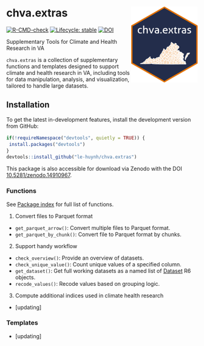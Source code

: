 
<!-- README.md is generated from README.Rmd. Please edit that file -->

# chva.extras <img src="man/figures/logo.png" width = "175" height = "200" align="right" />

<!-- badges: start -->

[![R-CMD-check](https://github.com/le-huynh/chva.extras/actions/workflows/R-CMD-check.yaml/badge.svg)](https://github.com/le-huynh/chva.extras/actions/workflows/R-CMD-check.yaml)
[![Lifecycle:
stable](https://img.shields.io/badge/lifecycle-stable-brightgreen.svg)](https://lifecycle.r-lib.org/articles/stages.html#stable)
[![DOI](https://zenodo.org/badge/917932837.svg)](https://doi.org/10.5281/zenodo.14910966)
<!-- badges: end -->

Supplementary Tools for Climate and Health Research in VA

`chva.extras` is a collection of supplementary functions and templates
designed to support climate and health research in VA, including tools
for data manipulation, analysis, and visualization, tailored to handle
large datasets.

## Installation

To get the latest in-development features, install the development
version from GitHub:

``` r
if(!requireNamespace("devtools", quietly = TRUE)) {
 install.packages("devtools")
}
devtools::install_github("le-huynh/chva.extras")
```

This package is also accessible for download via Zenodo with the DOI
[10.5281/zenodo.14910967](https://doi.org/10.5281/zenodo.14910966).

### Functions

See [Package
index](https://le-huynh.github.io/chva.extras/reference/index.html) for
full list of functions.

1.  Convert files to Parquet format  

- `get_parquet_arrow()`: Convert multiple files to Parquet format.  
- `get_parquet_by_chunk()`: Convert file to Parquet format by chunks.

2.  Support handy workflow

- `check_overview()`: Provide an overview of datasets.  
- `check_unique_value()`: Count unique values of a specified column.  
- `get_dataset()`: Get full working datasets as a named list of
  [Dataset](https://arrow.apache.org/docs/r/reference/Dataset.html) R6
  objects.  
- `recode_values()`: Recode values based on grouping logic.

3.  Compute additional indices used in climate health research

- \[updating\]

### Templates

- \[updating\]
